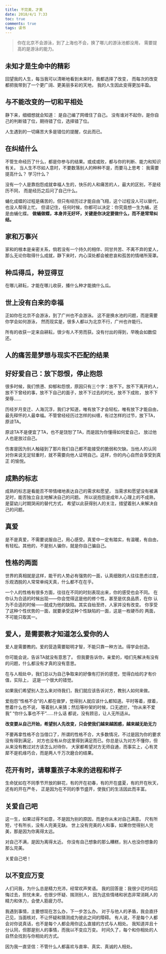 ```yaml
---
title: 不完美，才美
date: 2018/4/1 7:33
toc: true
comments: true
tags: 读书
---
```


> 你在北京不会游泳，到了上海也不会，换了哪儿的游泳池都没用，
需要提高的是游泳的能力。

## 未知才是生命中的精彩
回望我的人生，每当我可以清晰地看到未来时，我都选择了改变，
而每次的改变都把我带到了一个更广阔、更美丽多彩的天地，
我的人生因此变得更加丰盈。


## 与不能改变的一切和平相处
静下来，细细想就会知道：
是自己编了网缠住了自己。
没有谁对不起你，是你自己的判断错了位，期待错了位，选择错了位。

人生遇到的一切痛苦大多是错位的提醒，仅此而已。

## 在纠结什么
不管生命经历了什么，都是你参与的结果。或成或败，都与你的判断、能力和知识有关。
当人生不尽如人意时，不要数落别人的种种不是，而要马上思考：
我需要提高什么？
学习什么？

没有一个人是靠抱怨成就幸福人生的，快乐的人和痛苦的人，最大的区别，不是经历不同，
而是经历之后问了自己什么。

蛹化成蝶的过程是痛苦的，但只有经历过才能自由飞翔，这个过程没人可以替代，也没人帮得上忙。
但请记住，任何时候，你都可以决定：你究竟想一生为蛹，还是由蛹化蝶。
**做蛹做蝶，本身并无好坏，关键是你决定要做什么，而不是常常纠结。**

## 家和万事兴
家和的根本是亲密关系，倘若没有一个持久的相伴、同甘共苦、不离不弃的爱人，
那么无论你取得什么成就，静下来时，内心深处都会被悲哀和孤苦的情绪所笼罩。

## 种瓜得瓜，种豆得豆
在哪儿耕耘，才能在哪儿收获，播什么种才能摘什么瓜。

## 世上没有白来的幸福
正如你在北京不会游泳，到了广州也不会游泳。
这不是换水池的问题，而是需要你学会如何游泳，
然而现实是，很多人都以为北京不行，广州也许能行。

所有的收获一定来自耕耘，很少有人不劳而获。没有付出的得到，早晚会如数偿还。

## 人的痛苦是梦想与现实不匹配的结果 

## 好好爱自己：放下怨恨，停止抱怨
很多时候，我们愤懑、抑郁和怨恨，原因只有三个字：放不下。放不下离开的人，
放不下曾经的事，放不下自己的面子，放不下过去的时光，放不下成败，
放不下荣辱......

历经岁月变迁、人海沉浮，我们才知道，唯有放下才会轻松，唯有放下才能自由，
最先释怀的人最幸福。不管曾经经历过怎样的纠缠，有过怎样的过节，放下TA，
原谅TA。

原谅TA不是便宜了TA，也不是饶恕了TA，而是因为你懂得如何爱自己，
放过他人也是放过自己。

伤害是因为别人触碰到了那片我们自己都不能接受的脆弱和欠缺。当他人的认同
对你来说无足轻重时，就不需要向他人证明自己。这样，你的内心自然会享受到真正
的愉悦。

## 成熟的标志
成熟的标志是看能否不带情绪地表达自己的需求和愿望，
当需求和愿望没有被满足时，能否独立自主地解决自己的问题。
所以说抱怨是成年人心理上的不成熟，是婴幼儿时期哭闹的替代方式，
希望以此获得别人的关注，措望着别人来解决自己的问题。

## 真爱
是不是真爱，不需要说服自己，用心感受。真爱中一定有踏实，有温暖，有自由，
有轻松。其他的，不是别人骗你，就是你自己骗自己。

## 性格的两面
世界的真相就是这样，能干的人势必有强势的一面，认真细致的人往往思虑过度，
乐观洒脱的人常常单纯天真，什么都不在在乎。

一个人的性格有很多方面，往往在不同的时刻表现出来，你的感受也会不同。
在你认为合适的时候出现——你会觉得这是他的修个性，甚至是优良品质，在你
认为不合适的时候——就成为他的缺陷。其实自绐至终，人家并没有改变。
你享受了这种个性优势的一面，就要承受这种个性缺陷的一面，这是一枚硬币的
两面，不可能只取其一。

## 爱人，是需要教才知道怎么爱你的人
爱人是需要教的。爱的营造需要聪明才智，不能只靠一种方法。得学会创造。

你可能会说，告诉TA就没有意思了。
但我要告诉你，亲爱的，咱们先解决有没有的问题，什么都没有才真的没有意思。

在与人相处中，我们总以为自己争取来的好像有打折的感觉，觉得白给的才有价值，实际上，
这是一个很大的错觉。

如果我们希望别人怎么来对待我们，我们就应该告诉对方，教别人如何来做。

爱抱怨“性格不合”的人都在做梦，觉得别人就应该什么都知道。平时等着，撑着，憋着什么也不说，
等着别人来猜；然后等吵架的时候，口无遮拦，“你从来不爱我” “你什么事也不干”......什么话
都说，没有顾忌，让人无所适从。

**改变要从自己开始，希望别人先改变，只会使我们越来越困惑，越来越无助无力**

不要再拿性格不合当借口了，所谓的性格不合，大多数情况，不过是因为你的要求没有得到满足，
对方也没有从你这里得到满足而已。你总是认为对方不懂你，但从来没有教过对方该怎么对待你，
大家都希望对方无师自通，而事实上，心有灵犀不是机缘巧合，而是两人千万次磨合的结果。

## 花开有时，请尊重孩子本来的进程和样子
生命犹如在不同季节开放的鲜花，有的开在初春，有的开在盛夏，有的开在秋天，还有的开在严冬，
正是因为在不同的季节盛开，使我们的生活因此而丰富。

## 关爱自己吧
这一生，如果过得不如意，不是因为别的原因，而是你从未对自己满意。
尺有所短，寸有所长，没有人完美无缺。
世上没有完美的人和事，如果你觉得别人完美，那是因为你离得太远。

对自己不满，是因为离得太近。
你没有自己想象的那么糟糕，别人也没你想象的那么完美。

关爱自己吧！

## 以不变应万变
人们问我，为什么总是精力充沛，经常欢声笑语。
我的回答是：我很少花时间后悔过去，担忧未来，也很少怀疑、揣测别人，
因为这些情绪和状态非常消耗人的精力和体力，会使人筋疲力尽。

我遇到事情，主要想现在怎么办，下一步怎么办。
对于与他人的矛盾，我会直抒己见，当面核对，不让怀疑和猜测成为彼此之间的障碍。
有人说，不是每个人都会对你说真话，也不是每个人都会用你这么直接的方式与人相处。
我知道并且十分认同，但那是别人的事情，而我以不变应万变。
时间久了，每个和你相处的人自然会找到与你相处的方式。

因为我一直坚信：不管什么人都喜欢与直率、真实、真诚的人相处。

